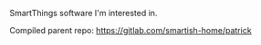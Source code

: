 SmartThings software I'm interested in.

Compiled parent repo: https://gitlab.com/smartish-home/patrick
